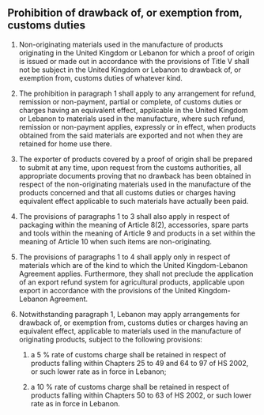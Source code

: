 ## Prohibition of drawback of, or exemption from, customs duties

1. 	Non-originating materials used in the manufacture of products originating in the United Kingdom or Lebanon for which a proof of origin is issued or made out in accordance with the provisions of Title V shall not be subject in the United Kingdom or Lebanon to drawback of, or exemption from, customs duties of whatever kind.

2. 	The prohibition in paragraph 1 shall apply to any arrangement for refund, remission or non-payment, partial or complete, of customs duties or charges having an equivalent effect, applicable in the United Kingdom or Lebanon to materials used in the manufacture, where such refund, remission or non-payment applies, expressly or in effect, when products obtained from the said materials are exported and not when they are retained for home use there.

3. 	The exporter of products covered by a proof of origin shall be prepared to submit at any time, upon request from the customs authorities, all appropriate documents proving that no drawback has been obtained in respect of the non-originating materials used in the manufacture of the products concerned and that all customs duties or charges having equivalent effect applicable to such materials have actually been paid.

4. 	The provisions of paragraphs 1 to 3 shall also apply in respect of packaging within the meaning of Article 8(2), accessories, spare parts and tools within the meaning of Article 9 and products in a set within the meaning of Article 10 when such items are non-originating.

5. 	The provisions of paragraphs 1 to 4 shall apply only in respect of materials which are of the kind to which the United Kingdom-Lebanon Agreement applies. Furthermore, they shall not preclude the application of an export refund system for agricultural products, applicable upon export in accordance with the provisions of the United Kingdom-Lebanon Agreement.

6. 	Notwithstanding paragraph 1, Lebanon may apply arrangements for drawback of, or exemption from, customs duties or charges having an equivalent effect, applicable to materials used in the manufacture of originating products, subject to the following provisions:

    1. a 5 % rate of customs charge shall be retained in respect of products falling within Chapters 25 to 49 and 64 to 97 of HS 2002, or such lower rate as in force in Lebanon;

    2. a 10 % rate of customs charge shall be retained in respect of products falling within Chapters 50 to 63 of HS 2002, or such lower rate as in force in Lebanon.
